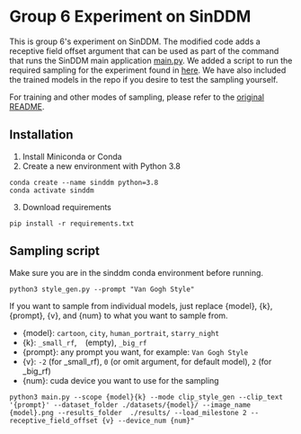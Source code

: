 # Group 6 Experiment on SinDDM
This is group 6's experiment on SinDDM. The modified code adds a receptive field offset argument that can be used as part of the command that runs the SinDDM main application [main.py](main.py). We added a script to run the required sampling for the experiment found in [here](style_gen.py). We have also included the trained models in the repo if you desire to test the sampling yourself.

For training and other modes of sampling, please refer to the [original README](README_original.md).

## Installation
1. Install Miniconda or Conda
2. Create a new environment with Python 3.8
```
conda create --name sinddm python=3.8
conda activate sinddm
```
3. Download requirements
```
pip install -r requirements.txt
```

## Sampling script
Make sure you are in the sinddm conda environment before running.
```
python3 style_gen.py --prompt "Van Gogh Style"
```
If you want to sample from individual models, just replace {model}, {k}, {prompt}, {v}, and {num} to what you want to sample from.
- {model}: `cartoon`, `city`, `human_portrait`, `starry_night`
- {k}: `_small_rf`, ` ` (empty), `_big_rf`
- {prompt}: any prompt you want, for example: `Van Gogh Style`
- {v}: `-2` (for _small_rf), `0` (or omit argument, for default model), `2` (for _big_rf)
- {num}: cuda device you want to use for the sampling
```
python3 main.py --scope {model}{k} --mode clip_style_gen --clip_text '{prompt}' --dataset_folder ./datasets/{model}/ --image_name {model}.png --results_folder  ./results/ --load_milestone 2 --receptive_field_offset {v} --device_num {num}"
```

